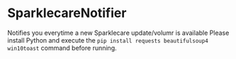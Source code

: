 # SparklecareNotifier
Notifies you everytime a new Sparklecare update/volumr is available
Please install Python and execute the `pip install requests beautifulsoup4 win10toast` command before running.
